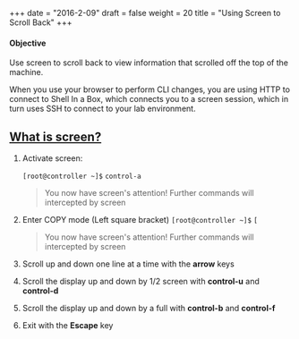 +++
date = "2016-2-09"
draft = false
weight = 20
title = "Using Screen to Scroll Back"
+++

#### Objective
Use screen to scroll back to view information that scrolled off the top of the machine.

When you use your browser to perform CLI changes, you are using HTTP to connect to Shell In a Box, which connects you to a screen session, which in turn uses SSH to connect to your lab environment.


## [What is screen?](https://en.wikipedia.org/wiki/GNU_Screen)

1. Activate screen: 

    `[root@controller ~]$` `control-a`

    > You now have screen's attention!
    > Further commands will intercepted by screen
   
2. Enter COPY mode (Left square bracket)
    `[root@controller ~]$` `[`
    > You now have screen's attention!
    > Further commands will intercepted by screen
3. Scroll up and down one line at a time with the **arrow** keys

4. Scroll the display up and down by 1/2 screen with **control-u** and **control-d**

5. Scroll the display up and down by a full with **control-b** and **control-f**

2. Exit with the **Escape** key
